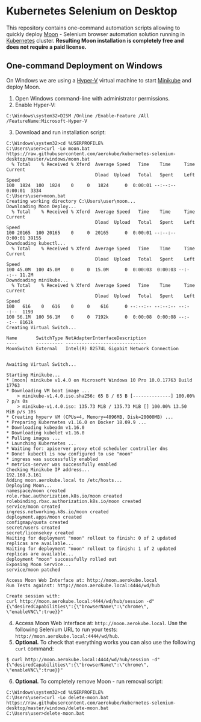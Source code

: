 # Kubernetes Selenium on Desktop

This repository contains one-command automation scripts allowing to quickly deploy [Moon](https://aerokube.com/moon/) - Selenium browser automation solution running in [Kubernetes](https://kubernetes.io/) cluster. **Resulting Moon installation is completely free and does not require a paid license.**

## One-command Deployment on Windows

On Windows we are using a [Hyper-V](https://en.wikipedia.org/wiki/Hyper-V) virtual machine to start [Minikube](https://github.com/kubernetes/minikube) and deploy Moon.

1) Open Windows command-line with administrator permissions. 
2) Enable Hyper-V:
```
C:\Windows\system32>DISM /Online /Enable-Feature /All /FeatureName:Microsoft-Hyper-V
```

3) Download and run installation script:
```
C:\Windows\system32>cd %USERPROFILE%
C:\Users\user>curl -Lo moon.bat https://raw.githubusercontent.com/aerokube/kubernetes-selenium-desktop/master/windows/moon.bat
  % Total    % Received % Xferd  Average Speed   Time    Time     Time  Current
                                 Dload  Upload   Total   Spent    Left  Speed
100  1824  100  1824    0     0   1824      0  0:00:01 --:--:--  0:00:01  3334
C:\Users\user>moon.bat
Creating working directory C:\Users\user\moon...
Downloading Moon Deploy...
  % Total    % Received % Xferd  Average Speed   Time    Time     Time  Current
                                 Dload  Upload   Total   Spent    Left  Speed
100 20165  100 20165    0     0  20165      0  0:00:01 --:--:--  0:00:01 39155
Downdoading kubectl...
  % Total    % Received % Xferd  Average Speed   Time    Time     Time  Current
                                 Dload  Upload   Total   Spent    Left  Speed
100 45.0M  100 45.0M    0     0  15.0M      0  0:00:03  0:00:03 --:--:-- 11.2M
Downdoading minikube...
  % Total    % Received % Xferd  Average Speed   Time    Time     Time  Current
                                 Dload  Upload   Total   Spent    Left  Speed
100   616    0   616    0     0    616      0 --:--:-- --:--:-- --:--:--  1193
100 56.1M  100 56.1M    0     0  7192k      0  0:00:08  0:00:08 --:--:-- 8161k
Creating Virtual Switch...

Name       SwitchType NetAdapterInterfaceDescription
----       ---------- ------------------------------
MoonSwitch External   Intel(R) 82574L Gigabit Network Connection


Awaiting Virtual Switch...

Starting Minikube...
* [moon] minikube v1.4.0 on Microsoft Windows 10 Pro 10.0.17763 Build 17763
* Downloading VM boot image ...
    > minikube-v1.4.0.iso.sha256: 65 B / 65 B [--------------] 100.00% ? p/s 0s
    > minikube-v1.4.0.iso: 135.73 MiB / 135.73 MiB [] 100.00% 13.50 MiB p/s 10s
* Creating hyperv VM (CPUs=4, Memory=4096MB, Disk=20000MB) ...
* Preparing Kubernetes v1.16.0 on Docker 18.09.9 ...
* Downloading kubeadm v1.16.0
* Downloading kubelet v1.16.0
* Pulling images ...
* Launching Kubernetes ...
* Waiting for: apiserver proxy etcd scheduler controller dns
* Done! kubectl is now configured to use "moon"
* ingress was successfully enabled
* metrics-server was successfully enabled
Checking Minikube IP address...
192.168.3.161
Adding moon.aerokube.local to /etc/hosts...
Deploying Moon...
namespace/moon created
role.rbac.authorization.k8s.io/moon created
rolebinding.rbac.authorization.k8s.io/moon created
service/moon created
ingress.networking.k8s.io/moon created
deployment.apps/moon created
configmap/quota created
secret/users created
secret/licensekey created
Waiting for deployment "moon" rollout to finish: 0 of 2 updated replicas are available...
Waiting for deployment "moon" rollout to finish: 1 of 2 updated replicas are available...
deployment "moon" successfully rolled out
Exposing Moon Service...
service/moon patched

Access Moon Web Interface at: http://moon.aerokube.local
Run Tests against: http://moon.aerokube.local:4444/wd/hub

Create session with:
curl http://moon.aerokube.local:4444/wd/hub/session -d"{\"desiredCapabilities\":{\"browserName\":\"chrome\", \"enableVNC\":true}}"

```

4) Access Moon Web Interface at: `http://moon.aerokube.local`. Use the following Selenium URL to run your tests: `http://moon.aerokube.local:4444/wd/hub`.
5) **Optional.** To check that everything works you can also use the following `curl` command:
```
$ curl http://moon.aerokube.local:4444/wd/hub/session -d"{\"desiredCapabilities\":{\"browserName\":\"chrome\", \"enableVNC\":true}}"
```
6) **Optional.** To completely remove Moon - run removal script:
```
C:\Windows\system32>cd %USERPROFILE%
C:\Users\user>curl -Lo delete-moon.bat https://raw.githubusercontent.com/aerokube/kubernetes-selenium-desktop/master/windows/delete-moon.bat
C:\Users\user>delete-moon.bat

```
